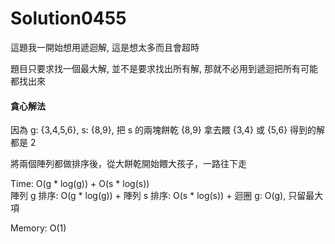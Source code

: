 ﻿# Solution0455

這題我一開始想用遞迴解, 這是想太多而且會超時

題目只要求找一個最大解, 並不是要求找出所有解, 那就不必用到遞迴把所有可能都找出來

#### 貪心解法

因為 g: {3,4,5,6}, s: {8,9}, 把 s 的兩塊餅乾 {8,9} 拿去餵 {3,4} 或 {5,6}
得到的解都是 2

將兩個陣列都做排序後，從大餅乾開始餵大孩子，一路往下走

Time: O(g * log(g)) + O(s * log(s))
<br/>陣列 g 排序: O(g * log(g)) + 陣列 s 排序: O(s * log(s)) + 迴圈 g: O(g), 只留最大項

Memory: O(1)